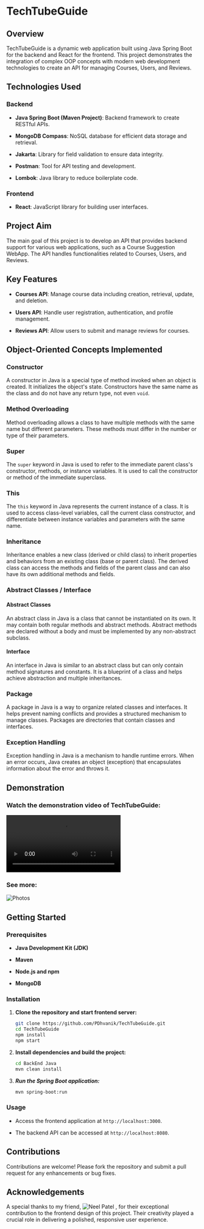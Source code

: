 # TechTubeGuide

## Overview

TechTubeGuide is a dynamic web application built using Java Spring Boot for the backend and React for the frontend. This project demonstrates the integration of complex OOP concepts with modern web development technologies to create an API for managing Courses, Users, and Reviews.

## Technologies Used

### Backend

- **Java Spring Boot (Maven Project)**: Backend framework to create RESTful APIs.

- **MongoDB Compass**: NoSQL database for efficient data storage and retrieval.

- **Jakarta**: Library for field validation to ensure data integrity.

- **Postman**: Tool for API testing and development.

- **Lombok**: Java library to reduce boilerplate code.


### Frontend

- **React**: JavaScript library for building user interfaces.

## Project Aim

The main goal of this project is to develop an API that provides backend support for various web applications, such as a Course Suggestion WebApp. The API handles functionalities related to Courses, Users, and Reviews.

## Key Features

- **Courses API**: Manage course data including creation, retrieval, update, and deletion.

- **Users API**: Handle user registration, authentication, and profile management.

- **Reviews API**: Allow users to submit and manage reviews for courses.


## Object-Oriented Concepts Implemented

### Constructor

A constructor in Java is a special type of method invoked when an object is created. It initializes the object's state. Constructors have the same name as the class and do not have any return type, not even `void`.

### Method Overloading

Method overloading allows a class to have multiple methods with the same name but different parameters. These methods must differ in the number or type of their parameters.

### Super

The `super` keyword in Java is used to refer to the immediate parent class's constructor, methods, or instance variables. It is used to call the constructor or method of the immediate superclass.

### This

The `this` keyword in Java represents the current instance of a class. It is used to access class-level variables, call the current class constructor, and differentiate between instance variables and parameters with the same name.

### Inheritance

Inheritance enables a new class (derived or child class) to inherit properties and behaviors from an existing class (base or parent class). The derived class can access the methods and fields of the parent class and can also have its own additional methods and fields.

### Abstract Classes / Interface

#### Abstract Classes

An abstract class in Java is a class that cannot be instantiated on its own. It may contain both regular methods and abstract methods. Abstract methods are declared without a body and must be implemented by any non-abstract subclass.

#### Interface

An interface in Java is similar to an abstract class but can only contain method signatures and constants. It is a blueprint of a class and helps achieve abstraction and multiple inheritances.

### Package

A package in Java is a way to organize related classes and interfaces. It helps prevent naming conflicts and provides a structured mechanism to manage classes. Packages are directories that contain classes and interfaces.

### Exception Handling

Exception handling in Java is a mechanism to handle runtime errors. When an error occurs, Java creates an object (exception) that encapsulates information about the error and throws it.

## Demonstration

### Watch the demonstration video of TechTubeGuide:

![TechTubeGuide Demo video](https://www.dropbox.com/scl/fi/b4mp8n055ys5phsyf44vi/TechTubeGuide-Google-Chrome-2024-06-15-21-05-27.mp4?rlkey=4o1vh9rmydtjtpooolsfw2lt3&st=dxoqwfm0&dl=0)

### See more:

![Photos](https://www.dropbox.com/scl/fo/1kuzyx73o0zo7pqja80pw/AO3Hk5_te7OHYJuDDjP3N70?rlkey=i952tpquoobohu3o3gp9owxgq&st=me3bijqp&dl=0)

## Getting Started

### Prerequisites

- **Java Development Kit (JDK)**

- **Maven**

- **Node.js and npm**

- **MongoDB**


### Installation

1. **Clone the repository and start frontend server:**
   ```bash
   git clone https://github.com/PDhvanik/TechTubeGuide.git
   cd TechTubeGuide
   npm install
   npm start
   ```

2. **Install dependencies and build the project:**
   ```bash
   cd BackEnd Java
   mvn clean install
   ```

3. ***Run the Spring Boot application:***
   ```bash
   mvn spring-boot:run
   ```

### Usage

- Access the frontend application at `http://localhost:3000`.

- The backend API can be accessed at `http://localhost:8080`.

## Contributions

Contributions are welcome! Please fork the repository and submit a pull request for any enhancements or bug fixes.

## Acknowledgements

A special thanks to my friend, ![Neel Patel](https://www.linkedin.com/in/neel-patel-001673268/) , for their exceptional contribution to the frontend design of this project. Their creativity played a crucial role in delivering a polished, responsive user experience.
